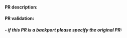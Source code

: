 <!-- Before you submit a PR please check the [Contributing Guidelines](CONTRIBUTING.md) -->

#### PR description:

<!-- Please include here a description of the feature proposed or problem addressed, what changes are expected in the output if any, what other PRs or externals it depends upon if any -->

#### PR validation:

<!-- Please describe which tests have been performed to verify the correctness of the PR, including the eventual addition of new code for testing like unit tests, test configurations, additions or updates to the runTheMatrix test workflows -->

##### - if this PR is a backport please specify the original PR:


